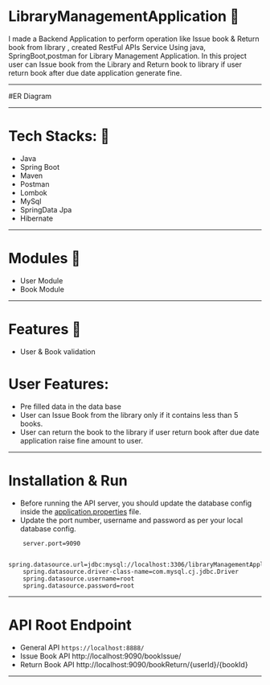 # LibraryManagementApplication 🌱
I made a Backend Application to perform operation like Issue book & Return book from library , created RestFul APIs Service Using java, SpringBoot,postman for Library Management Application.
In this project user can Issue book from the Library and Return book to library if user return book after due date application generate fine.

___________________________________________________________________________________________________________________________________________________________

#ER Diagram

___________________________________________________________________________________________________________________________________________________________

# Tech Stacks: 🌱

* Java
* Spring Boot
* Maven
* Postman
* Lombok
* MySql
* SpringData Jpa
* Hibernate

___________________________________________________________________________________________________________________________________________________________

# Modules 🌱

* User Module
* Book Module

___________________________________________________________________________________________________________________________________________________________

# Features 🌱

* User & Book validation 

# User Features:

* Pre filled data in the data base
* User can Issue Book from the library only if it contains less than 5 books.
* User can return the book to the library if user return book after due date application raise fine amount to user.

___________________________________________________________________________________________________________________________________________________________

# Installation & Run

* Before running the API server, you should update the database config inside the [application.properties]() file. 
* Update the port number, username and password as per your local database config.

```
    server.port=9090

    spring.datasource.url=jdbc:mysql://localhost:3306/libraryManagementApplication
    spring.datasource.driver-class-name=com.mysql.cj.jdbc.Driver
    spring.datasource.username=root
    spring.datasource.password=root

```

___________________________________________________________________________________________________________________________________________________________

# API Root Endpoint

* General API  `https://localhost:8888/`
* Issue Book API http://localhost:9090/bookIssue/
* Return Book API http://localhost:9090/bookReturn/{userId}/{bookId}

___________________________________________________________________________________________________________________________________________________________







